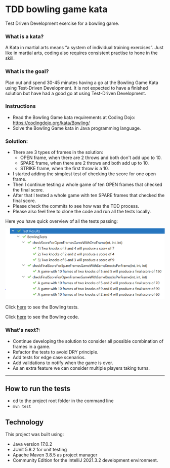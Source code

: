 # TDD bowling game kata
Test Driven Development exercise for a bowling game.

### What is a kata?

A Kata in martial arts means “a system of individual training exercises”. Just like in martial arts, coding also requires consistent practise to hone in the skill.

### What is the goal?

Plan out and spend 30-45 minutes having a go at the Bowling Game Kata using Test-Driven Development. It is not expected to have a finished solution but have had a good go at using Test-Driven Development.

### Instructions

- Read the Bowling Game kata requirements at Coding Dojo: https://codingdojo.org/kata/Bowling/
- Solve the Bowling Game kata in Java programming language.

### Solution:
- There are 3 types of frames in the solution:
  - OPEN frame, when there are 2 throws and both don't add upo to 10.
  - SPARE frame, when there are 2 throws and both add up to 10.
  - STRIKE frame, when the first throw is a 10.
- I started adding the simplest test of checking the score for one open frame.
- Then I continue testing a whole game of ten OPEN frames that checked the final score.
- After that I tested a whole game with ten SPARE frames that checked the final score.
- Please check the commits to see how was the TDD process.
- Please also feel free to clone the code and run all the tests locally.
 
Here you have quick overview of all the tests passing:

![Bowling Tests](docs/BowlingTestsPassing.PNG)

Click [here](src/test/java/clan/techreturners/BowlingTests.java) to see the Bowling tests.

Click [here](src/main/java/clan/techreturners/Bowling.java) to see the Bowling code.

### What's next?:
- Continue developing the solution to consider all possible combination of frames in a game.
- Refactor the tests to avoid DRY principle.
- Add tests for edge case scenarios.
- Add validations to notify when the game is over.
- As an extra feature we can consider multiple players taking turns.

---
## How to run the tests
- cd to the project root folder in the command line
- ``mvn test``

## Technology
This project was built using:
- Java version 17.0.2
- JUnit 5.8.2 for unit testing
- Apache Maven 3.8.5 as project manager
- Community Edition for the IntelliJ 2021.3.2 development environment.
